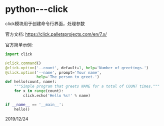 # python---click

click模块用于创建命令行界面，处理参数  

官方文档: https://click.palletsprojects.com/en/7.x/  

官方简单示例:  
```python
import click

@click.command()
@click.option('--count', default=1, help='Number of greetings.')
@click.option('--name', prompt='Your name',
              help='The person to greet.')
def hello(count, name):
    """Simple program that greets NAME for a total of COUNT times."""
    for x in range(count):
        click.echo('Hello %s!' % name)

if __name__ == '__main__':
    hello()
```


2019/12/24  
